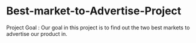 # Best-market-to-Advertise-Project
Project Goal : Our goal in this project is to find out the two best markets to advertise our product in.
